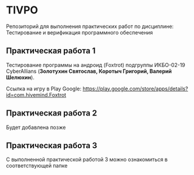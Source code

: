 # TIVPO 
Репозиторий для выполнения практических работ по дисциплине: Тестирование и верификация программного обеспечения

## Практическая работа 1
Тестирование программы на андроид (Foxtrot) подгруппы ИКБО-02-19 CyberAllians (**Золотухин Святослав, Коротыч Григорий, Валерий Шелюхин**).

Ссылка на игру в Play Google: 
https://play.google.com/store/apps/details?id=com.hivemind.Foxtrot

## Практическая работа 2
Будет добавлена позже

## Практическая работа 3
С выполненной практической работой 3 можно ознакомиться в соответствующей папке 
